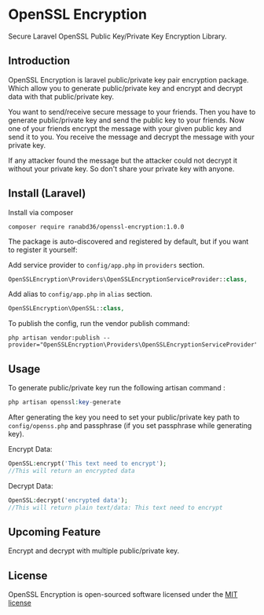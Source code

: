 # OpenSSL Encryption
Secure Laravel OpenSSL Public Key/Private Key Encryption Library.


## Introduction
OpenSSL Encryption is laravel public/private key pair encryption package. Which allow you to generate public/private key and encrypt and decrypt data with that public/private key. 

You want to send/receive secure message to your friends. Then you have to generate public/private key and send the public key to your friends. Now one of your friends encrypt the message with your given public key and send it to you. You receive the message and decrypt the message with your private key. 

If any attacker found the message but the attacker could not decrypt it without your private key. So don't share your private key with anyone. 



## Install (Laravel)
Install via composer
```
composer require ranabd36/openssl-encryption:1.0.0
```
The package is auto-discovered and registered by default, but if you want to register it yourself:

Add service provider to `config/app.php` in `providers` section.
```php
OpenSSLEncryption\Providers\OpenSSLEncryptionServiceProvider::class,
```
Add alias to `config/app.php` in `alias` section.
```php
OpenSSLEncryption\OpenSSL::class,
```

To publish the config, run the vendor publish command:
```
php artisan vendor:publish --provider="OpenSSLEncryption\Providers\OpenSSLEncryptionServiceProvider"
``` 


## Usage

To generate public/private key run the following artisan command :
```php
php artisan openssl:key-generate
```

After generating the key you need to set your public/private key path to `config/openss.php` and passphrase (if you set passphrase while generating key).

Encrypt Data: 
```php
OpenSSL:encrypt('This text need to encrypt');
//This will return an encrypted data
```

Decrypt Data: 
```php
OpenSSL:decrypt('encrypted data');
//This will return plain text/data: This text need to encrypt
```


## Upcoming Feature 
Encrypt and decrypt with multiple public/private key.  
    
    
    
## License
OpenSSL Encryption is open-sourced software licensed under the [MIT license](http://opensource.org/licenses/MIT)

